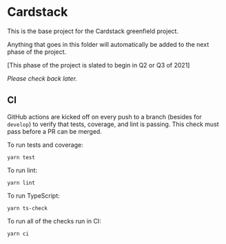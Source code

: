 # Cardstack

This is the base project for the Cardstack greenfield project.

Anything that goes in this folder will automatically be added to the next phase of the project.

[This phase of the project is slated to begin in Q2 or Q3 of 2021]

_Please check back later._

## CI

GitHub actions are kicked off on every push to a branch (besides for `develop`) to verify that tests, coverage, and lint is passing. This check must pass before a PR can be merged.

To run tests and coverage:

`yarn test`

To run lint:

`yarn lint`

To run TypeScript:

`yarn ts-check`

To run all of the checks run in CI:

`yarn ci`

